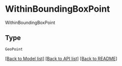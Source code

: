 # WithinBoundingBoxPoint

WithinBoundingBoxPoint

## Type
```python
GeoPoint
```


[[Back to Model list]](../../../../README.md#models-v2-link) [[Back to API list]](../../../../README.md#apis-v2-link) [[Back to README]](../../../../README.md)
